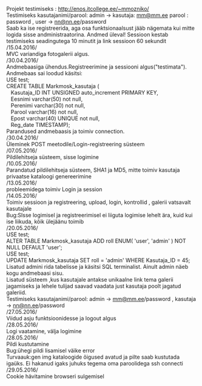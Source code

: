 Projekt testimiseks : <a style='color blue;' href=http://enos.itcollege.ee/~mmozniko/index.php>http://enos.itcollege.ee/~mmozniko/</a><br />
Testimiseks kasutajanimi/parool: admin -> kasutaja: mm@mm.ee parool : password ,  user -> nn@nn.ee/password<br />
Saab ka ise registreerida, aga osa funktsionaalsust jääb nägemata kui mitte logida sisse andministraatorina. Andmed üleval!
Sessioon kestab testimiseks seadingutega 10 minutit ja link sessioon 60 sekundit <br />
/15.04.2016/<br />
MVC variandiga fotogalerii algus.<br />
/30.04.2016/<br />
Andmebaasiga ühendus.Registreerimine ja sessiooni algus("testimata").<br />
Andmebaas sai loodud käsitsi:<br />
USE test;<br />
CREATE TABLE Markmosk_kasutaja (<br />
&nbsp;&nbsp;&nbsp;Kasutaja_ID INT UNSIGNED auto_increment PRIMARY KEY,<br />
&nbsp;&nbsp;&nbsp;Eesnimi varchar(50) not null,<br />
&nbsp;&nbsp;&nbsp;Perenimi varchar(30) not null, <br />
&nbsp;&nbsp;&nbsp;Parool varchar(16) not null, <br />
&nbsp;&nbsp;&nbsp;Epost varchar(40) UNIQUE not null,<br /> 
&nbsp;&nbsp;&nbsp;Reg_date TIMESTAMP);<br />
Parandused andmebaasis ja toimiv connection. <br />
/30.04.2016/<br />
Üleminek POST meetodile/Login-registreering süsteem<br />
/07.05.2016/<br />
Pildilehitseja süsteem, sisse logimine<br />
/10.05.2016/<br />
Parandatud pildilehitseja süsteem, SHA1 ja MD5, mitte toimiv kasutaja privaatse kataloogi genereerimine<br />
/13.05.2016/<br />
probleemidega toimiv Login ja session <br />
/14.05.2016/<br />
Toimiv sessioon ja registreering, upload, login, kontrollid , galerii vatsavalt kasutajale<br />
Bug:SIsse logimisel ja registreerimisel ei liiguta logimise lehelt ära, kuid kui ise liikuda, kõik ülejäänu toimib<br />
/20.05.2016/<br />
USE test;<br />
ALTER TABLE Markmosk_kasutaja ADD roll ENUM( 'user', 'admin' ) NOT NULL DEFAULT 'user';<br />
USE test;<br />
UPDATE Markmosk_kasutaja SET roll = 'admin' WHERE Kasutaja_ID = 45;<br />
Lisatud admini rida tabelisse ja käsitsi SQL terminalist. Ainult admin näeb kogu andmebaasi sisu.<br />
Lisatud süsteem ,kus kasutajale antakse unikaalne link tema galerii jagamiseks ja lehele tulijad saavad vaadata just kasutaja poolt jagatud galeriid.<br />
Testimiseks kasutajanimi/parool: admin -> mm@mm.ee/password ,  kasutaja -> nn@nn.ee/password<br />
/27.05.2016/<br />
Viidud asju funktsioonidesse ja logout algus<br />
/28.05.2016/<br />
Logi vaatamine, välja logimine<br />
/28.05.2016/<br />
Pildi kustutamine<br />
Bug:ühegi pildi lisamisel väike error<br />
Turvaauk:gen img kataloogide õigused avatud ja pilte saab kustutada igaüks. Ei hakanud igaks juhuks tegema oma paroolidega ssh connecti<br />
/29.05.2016/<br />
Cookie hävitamine browseri sulgemisel<br />
